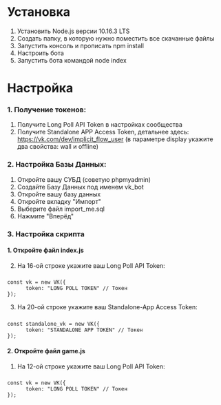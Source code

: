 # Установка
1. Установить Node.js версии 10.16.3 LTS
2. Создать папку, в которую нужно поместить все скачанные файлы
3. Запустить консоль и прописать npm install
4. Настроить бота
5. Запустить бота командой node index
# Настройка
### 1. Получение токенов:
  1) Получите Long Poll API Token в настройках сообщества
  2) Получите Standalone APP Access Token, детальнее здесь: https://vk.com/dev/implicit_flow_user (в параметре display укажите два свойства: wall и offline)
### 2. Настройка Базы Данных:
  1) Откройте вашу СУБД (советую phpmyadmin)
  2) Создайте Базу Данных под именем vk_bot
  3) Откройте вашу базу данных
  4) Откройте вкладку "Импорт"
  5) Выберите файл import_me.sql
  6) Нажмите "Вперёд"
### 3. Настройка скрипта
  #### 1. Откройте файл index.js
  2) На 16-ой строке укажите ваш Long Poll API Token:
  #####
  	const vk = new VK({
	      token: "LONG POLL TOKEN" // Токен
	});
  3) На 20-ой строке укажите ваш Standalone-App Access Token:
  #####
  	const standalone_vk = new VK({
	      token: "STANDALONE APP TOKEN" // Токен
	});
  #### 2. Откройте файл game.js
  1) На 12-ой строке укажите ваш Long Poll API Token:
  #####
  	const vk = new VK({
	      token: "LONG POLL TOKEN" // Токен
	});
